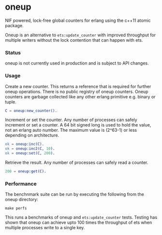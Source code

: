 # oneup

NIF powered, lock-free global counters for erlang using the c++11 atomic package.

Oneup is an alternative to `ets:update_counter` with improved throughput for multiple writers without the lock contention that can happen with ets.

### Status

oneup is not currently used in production and is subject to API changes. 

### Usage

Create a new counter. This returns a reference that is required for further oneup operations. There is no public registry of oneup counters. Oneup counters are garbage collected like any other erlang primitive e.g. binary or tuple.

```erlang
C = oneup:new_counter().
```

Increment or set the counter. Any number of processes can safely increment or set a counter. A 64 bit signed long is used to hold the value, not an erlang auto number. The maximum value is (2^63-1) or less depending on architecture.

```erlang
ok = oneup:inc(C).
ok = oneup:inc2(C, 10).
ok = oneup:set(C, 200).
```

Retrieve the result. Any number of processes can safely read a counter.

```erlang
200 = oneup:get(C).
```

### Performance

The benchnmark suite can be run by executing the following from the oneup directory:

    make perfs

This runs a benchmarks of oneup and `ets:update_counter` tests. Testing has shown that oneup can achieve upto 100 times the throughput of ets when multiple processes write to a single key.
